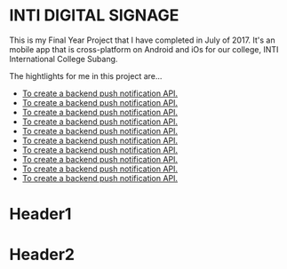 # INTI DIGITAL SIGNAGE
This is my Final Year Project that I have completed in July of 2017. It's an mobile app that is cross-platform on Android and iOs for our college, INTI International College Subang.

The hightlights for me in this project are...

* [To create a backend push notification API.](#Header1)
* [To create a backend push notification API.](#Header1)
* [To create a backend push notification API.](#Header1)
* [To create a backend push notification API.](#Header1)
* [To create a backend push notification API.](#Header1)
* [To create a backend push notification API.](#Header1)
* [To create a backend push notification API.](#Header1)
* [To create a backend push notification API.](#Header1)
* [To create a backend push notification API.](#Header1)
* [To create a backend push notification API.](#Header1)






# Header1

# Header2
